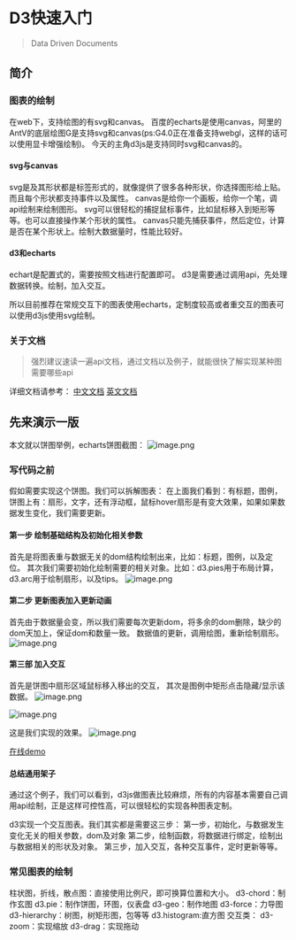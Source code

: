 # D3快速入门
> Data Driven Documents
## 简介

### 图表的绘制
在web下，支持绘图的有svg和canvas。
百度的echarts是使用canvas，阿里的AntV的底层绘图G是支持svg和canvas(ps:G4.0正在准备支持webgl，这样的话可以使用显卡增强绘制)。
今天的主角d3js是支持同时svg和canvas的。
#### svg与canvas
svg是及其形状都是标签形式的，就像提供了很多各种形状，你选择图形给上贴。而且每个形状都支持事件以及属性。
canvas是给你一个画板，给你一个笔，调api绘制来绘制图形。
svg可以很轻松的捕捉鼠标事件，比如鼠标移入到矩形等等。也可以直接操作某个形状的属性。
canvas只能先捕获事件，然后定位，计算是否在某个形状上。绘制大数据量时，性能比较好。

#### d3和echarts
echart是配置式的，需要按照文档进行配置即可。
d3是需要通过调用api，先处理数据转换。绘制，加入交互。

所以目前推荐在常规交互下的图表使用echarts，定制度较高或者重交互的图表可以使用d3js使用svg绘制。
### 关于文档
> 强烈建议速读一遍api文档，通过文档以及例子，就能很快了解实现某种图需要哪些api

详细文档请参考：
[中文文档](https://d3js.org.cn/)
[英文文档](https://github.com/d3/d3/blob/master/API.md)

## 先来演示一版
本文就以饼图举例，echarts饼图截图：
![image.png](https://upload-images.jianshu.io/upload_images/3967890-209a05c5dd966826.png?imageMogr2/auto-orient/strip%7CimageView2/2/w/1240)

### 写代码之前
假如需要实现这个饼图。我们可以拆解图表：
在上面我们看到：有标题，图例，饼图上有：扇形，文字，还有浮动框，鼠标hover扇形是有变大效果，如果如果数据发生变化，我们需要更新。

#### 第一步 绘制基础结构及初始化相关参数
首先是将图表重与数据无关的dom结构绘制出来，比如：标题，图例，以及定位。
其次我们需要初始化绘制需要的相关对象。比如：d3.pies用于布局计算，d3.arc用于绘制扇形，以及tips。
![image.png](https://upload-images.jianshu.io/upload_images/3967890-bac5c896491fb748.png?imageMogr2/auto-orient/strip%7CimageView2/2/w/1240)

#### 第二步 更新图表加入更新动画
首先由于数据量会变，所以我们需要每次更新dom，将多余的dom删除，缺少的dom天加上，保证dom和数量一致。
数据值的更新，调用绘图，重新绘制扇形。
![image.png](https://upload-images.jianshu.io/upload_images/3967890-5e8be98d0e210b4c.png?imageMogr2/auto-orient/strip%7CimageView2/2/w/1240)

#### 第三部 加入交互
首先是饼图中扇形区域鼠标移入移出的交互，
其次是图例中矩形点击隐藏/显示该数据。
![image.png](https://upload-images.jianshu.io/upload_images/3967890-eae495a5891480cf.png?imageMogr2/auto-orient/strip%7CimageView2/2/w/1240)

![image.png](https://upload-images.jianshu.io/upload_images/3967890-9a0c7bcf43c4a419.png?imageMogr2/auto-orient/strip%7CimageView2/2/w/1240)

这是我们实现的效果。
![image.png](https://upload-images.jianshu.io/upload_images/3967890-8204edf71c4050a5.png?imageMogr2/auto-orient/strip%7CimageView2/2/w/1240)

[在线demo](https://jsbin.com/rixicup/edit?js,output)

#### 总结通用架子
通过这个例子，我们可以看到，d3js做图表比较麻烦，所有的内容基本需要自己调用api绘制，正是这样可控性高，可以很轻松的实现各种图表定制。

d3实现一个交互图表。我们其实都是需要这三步：
第一步，初始化，与数据发生变化无关的相关参数，dom及对象
第二步，绘制函数，将数据进行绑定，绘制出与数据相关的形状及对象。
第三步，加入交互，各种交互事件，定时更新等等。

### 常见图表的绘制
柱状图，折线，散点图：直接使用比例尺，即可换算位置和大小。
d3-chord：制作玄图
d3.pie：制作饼图，环图，仪表盘
d3-geo：制作地图
d3-force：力导图
d3-hierarchy：树图，树矩形图，包等等
d3.histogram:直方图
交互类：
d3-zoom：实现缩放
d3-drag：实现拖动

